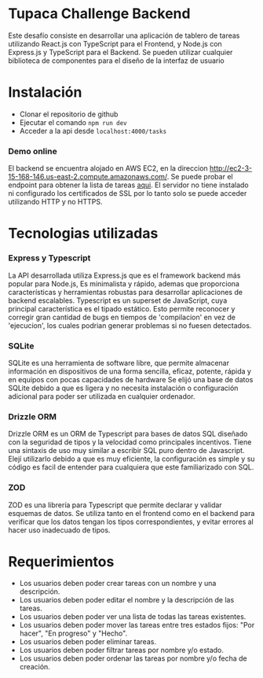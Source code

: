# Tupaca Challenge Backend

Este desafío consiste en desarrollar una aplicación de tablero de tareas utilizando React.js con TypeScript
para el Frontend, y Node.js con Express.js y TypeScript para el Backend. Se pueden utilizar cualquier biblioteca de
componentes para el diseño de la interfaz de usuario

# Instalación
- Clonar el repositorio de github
- Ejecutar el comando `npm run dev`
- Acceder a la api desde `localhost:4000/tasks`

### Demo online
El backend se encuentra alojado en AWS EC2, en la direccion http://ec2-3-15-168-146.us-east-2.compute.amazonaws.com/. Se puede probar el endpoint para obtener la lista de 
tareas [aqui](http://ec2-3-15-168-146.us-east-2.compute.amazonaws.com/tasks). El servidor no tiene instalado ni configurado los certificados de SSL por lo tanto solo se puede acceder
utilizando HTTP y no HTTPS.

# Tecnologias utilizadas
### Express y Typescript
La API desarrollada utiliza Express.js que es el framework backend más popular para Node.js, Es minimalista y rápido, ademas que proporciona características
y herramientas robustas para desarrollar aplicaciones de backend escalables. Typescript es un superset de JavaScript, cuya  principal característica es el tipado estático.
Esto permite reconocer y corregir gran cantidad de bugs en tiempos de 'compilacion' en vez de 'ejecucion', los cuales podrian generar problemas si no fuesen detectados.
### SQLite
SQLite es una herramienta de software libre, que permite almacenar información en dispositivos de una forma sencilla, eficaz, potente, rápida y en equipos con pocas capacidades de hardware
Se elijó una base de datos SQLite debido a que es ligera y no necesita instalación o configuración adicional para poder ser utilizada en cualquier ordenador.
### Drizzle ORM
Drizzle ORM es un ORM de Typescript para bases de datos SQL diseñado con la seguridad de tipos y la velocidad como principales incentivos. Tiene una sintaxis de uso muy similar a escribir
SQL puro dentro de Javascript. Elejí utilizarlo debido a que es muy eficiente, la configuración es simple y su código es facil de entender para cualquiera que este familiarizado con SQL.
### ZOD
ZOD es una librería para Typescript que permite declarar y validar esquemas de datos. Se utiliza tanto en el frontend como en el backend para verificar que los datos tengan los tipos correspondientes,
y evitar errores al hacer uso inadecuado de tipos.

# Requerimientos
* Los usuarios deben poder crear tareas con un nombre y una descripción.
* Los usuarios deben poder editar el nombre y la descripción de las tareas.
* Los usuarios deben poder ver una lista de todas las tareas existentes.
* Los usuarios deben poder mover las tareas entre tres estados fijos: "Por hacer", "En progreso" y "Hecho".
* Los usuarios deben poder eliminar tareas.
* Los usuarios deben poder filtrar tareas por nombre y/o estado.
* Los usuarios deben poder ordenar las tareas por nombre y/o fecha de creación.
